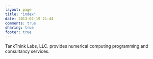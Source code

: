 ```yaml
---
layout: page
title: "index"
date: 2013-02-19 21:44
comments: true
sharing: true
footer: true
---
```


TankThink Labs, LLC. provides numerical computing programming and consultancy
services.